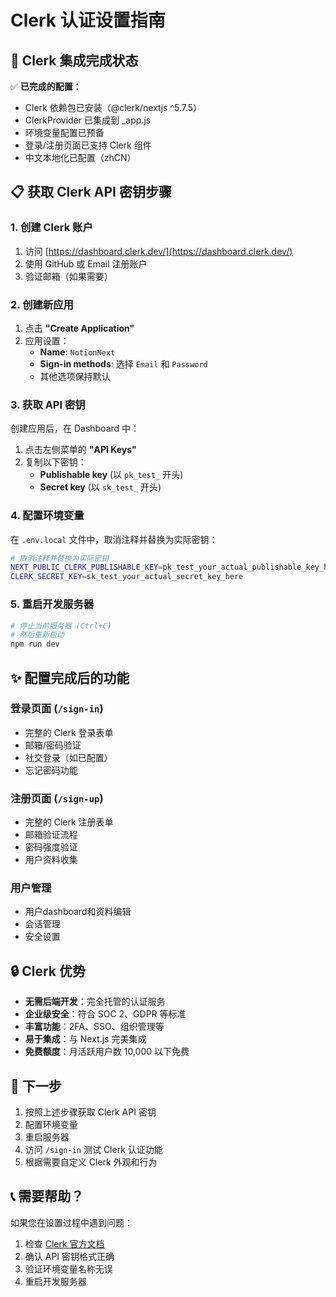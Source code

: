 # Clerk 认证设置指南

## 🎯 Clerk 集成完成状态

✅ **已完成的配置**：
- Clerk 依赖包已安装（@clerk/nextjs ^5.7.5）
- ClerkProvider 已集成到 _app.js
- 环境变量配置已预备
- 登录/注册页面已支持 Clerk 组件
- 中文本地化已配置（zhCN）

## 📋 获取 Clerk API 密钥步骤

### 1. 创建 Clerk 账户
1. 访问 [https://dashboard.clerk.dev/](https://dashboard.clerk.dev/)
2. 使用 GitHub 或 Email 注册账户
3. 验证邮箱（如果需要）

### 2. 创建新应用
1. 点击 **"Create Application"**
2. 应用设置：
   - **Name**: `NotionNext`
   - **Sign-in methods**: 选择 `Email` 和 `Password`
   - 其他选项保持默认

### 3. 获取 API 密钥
创建应用后，在 Dashboard 中：
1. 点击左侧菜单的 **"API Keys"**
2. 复制以下密钥：
   - **Publishable key** (以 `pk_test_` 开头)
   - **Secret key** (以 `sk_test_` 开头)

### 4. 配置环境变量
在 `.env.local` 文件中，取消注释并替换为实际密钥：

```bash
# 取消注释并替换为实际密钥
NEXT_PUBLIC_CLERK_PUBLISHABLE_KEY=pk_test_your_actual_publishable_key_here
CLERK_SECRET_KEY=sk_test_your_actual_secret_key_here
```

### 5. 重启开发服务器
```bash
# 停止当前服务器 (Ctrl+C)
# 然后重新启动
npm run dev
```

## ✨ 配置完成后的功能

### 登录页面 (`/sign-in`)
- 完整的 Clerk 登录表单
- 邮箱/密码验证
- 社交登录（如已配置）
- 忘记密码功能

### 注册页面 (`/sign-up`)
- 完整的 Clerk 注册表单
- 邮箱验证流程
- 密码强度验证
- 用户资料收集

### 用户管理
- 用户dashboard和资料编辑
- 会话管理
- 安全设置

## 🔒 Clerk 优势

- **无需后端开发**：完全托管的认证服务
- **企业级安全**：符合 SOC 2、GDPR 等标准
- **丰富功能**：2FA、SSO、组织管理等
- **易于集成**：与 Next.js 完美集成
- **免费额度**：月活跃用户数 10,000 以下免费

## 🚀 下一步

1. 按照上述步骤获取 Clerk API 密钥
2. 配置环境变量
3. 重启服务器
4. 访问 `/sign-in` 测试 Clerk 认证功能
5. 根据需要自定义 Clerk 外观和行为

## 📞 需要帮助？

如果您在设置过程中遇到问题：
1. 检查 [Clerk 官方文档](https://clerk.com/docs)
2. 确认 API 密钥格式正确
3. 验证环境变量名称无误
4. 重启开发服务器